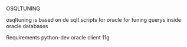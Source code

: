 OSQLTUNING

osqltuning is based on de sqlt scripts for oracle for tuning querys inside oracle databases

Requirements
python-dev
oracle client 11g
